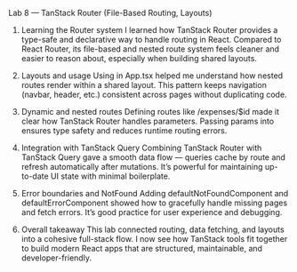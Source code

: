 Lab 8 — TanStack Router (File-Based Routing, Layouts)

1. Learning the Router system
I learned how TanStack Router provides a type-safe and declarative way to handle routing in React. Compared to React Router, its file-based and nested route system feels cleaner and easier to reason about, especially when building shared layouts.

2. Layouts and <Outlet> usage
Using <Outlet> in App.tsx helped me understand how nested routes render within a shared layout. This pattern keeps navigation (navbar, header, etc.) consistent across pages without duplicating code.

3. Dynamic and nested routes
Defining routes like /expenses/$id made it clear how TanStack Router handles parameters. Passing params into <Link> ensures type safety and reduces runtime routing errors.

4. Integration with TanStack Query
Combining TanStack Router with TanStack Query gave a smooth data flow — queries cache by route and refresh automatically after mutations. It’s powerful for maintaining up-to-date UI state with minimal boilerplate.

5. Error boundaries and NotFound
Adding defaultNotFoundComponent and defaultErrorComponent showed how to gracefully handle missing pages and fetch errors. It’s good practice for user experience and debugging.

6. Overall takeaway
This lab connected routing, data fetching, and layouts into a cohesive full-stack flow. I now see how TanStack tools fit together to build modern React apps that are structured, maintainable, and developer-friendly.
